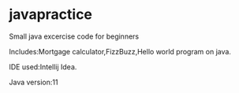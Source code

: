 # javapractice
Small java excercise code for beginners

Includes:Mortgage calculator,FizzBuzz,Hello world program on java.

IDE used:Intellij Idea.

Java version:11
